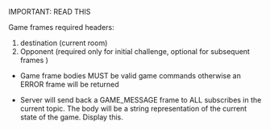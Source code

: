 
IMPORTANT: READ THIS

Game frames required headers:
1. destination (current room)
2. Opponent (required only for initial challenge, optional for subsequent frames )

- Game frame bodies MUST be valid game commands otherwise an ERROR frame will be
returned

- Server will send back a GAME_MESSAGE frame to ALL subscribes in the current
topic. The body will be a string representation of the current state of the
game. Display this.


